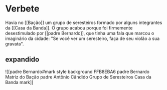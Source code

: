 # Verbete
Havia no [[Bação]] um grupo de seresteiros formado por alguns integrantes da [[Casa da Banda]]. O grupo acabou porque foi firmemente desestimulado por [[padre Bernardo]], que tinha uma fala que marcou o imaginário da cidade: "Se você ver um seresteiro, faça de seu violão a sua gravata". 

## expandido
![[padre Bernardo#mark style background FFB8EBA6 padre Bernardo Matriz do Bação padre Antônio Cândido Grupo de Seresteiros Casa da Banda mark]]